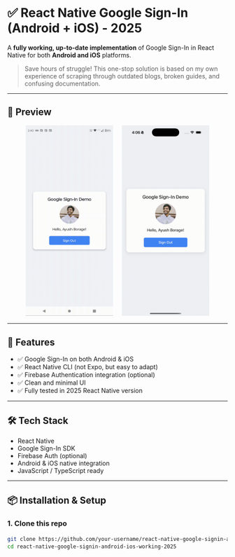 # ✅ React Native Google Sign-In (Android + iOS) - 2025

A **fully working, up-to-date implementation** of Google Sign-In in React Native for both **Android and iOS** platforms.

> Save hours of struggle! This one-stop solution is based on my own experience of scraping through outdated blogs, broken guides, and confusing documentation.

---

## 📸 Preview

<p align="center">
  <img src="./screenshots/android-logout.gif" alt="Android Screenshot" width="200" height="435"/>
  &nbsp;&nbsp;&nbsp;
  <img src="./screenshots/ios-login.gif" alt="iOS Screenshot" width="200"/>
</p>

---

## 🚀 Features

- ✅ Google Sign-In on both Android & iOS
- ✅ React Native CLI (not Expo, but easy to adapt)
- ✅ Firebase Authentication integration (optional)
- ✅ Clean and minimal UI
- ✅ Fully tested in 2025 React Native version

---

## 🛠️ Tech Stack

- React Native
- Google Sign-In SDK
- Firebase Auth (optional)
- Android & iOS native integration
- JavaScript / TypeScript ready

---

## 📦 Installation & Setup

### 1. Clone this repo
```bash
git clone https://github.com/your-username/react-native-google-signin-android-ios-working-2025.git
cd react-native-google-signin-android-ios-working-2025
